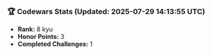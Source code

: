 ### 🏆 Codewars Stats (Updated: 2025-07-29 14:13:55 UTC)

- **Rank:** 8 kyu
- **Honor Points:** 3
- **Completed Challenges:** 1
